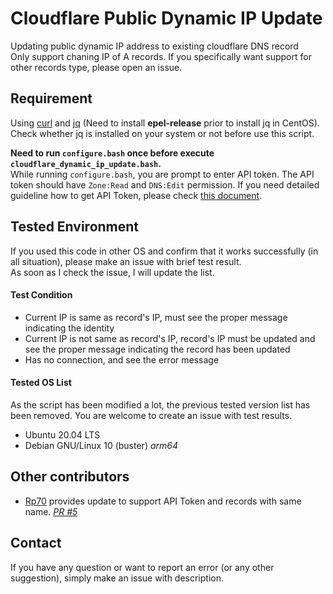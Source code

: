 # Cloudflare Public Dynamic IP Update
Updating public dynamic IP address to existing cloudflare DNS record  
Only support chaning IP of A records. If you specifically want support for other records type, please open an issue.

## Requirement
Using [curl](https://en.wikipedia.org/wiki/CURL) and [jq](https://stedolan.github.io/jq/) (Need to install **epel-release** prior to install jq in CentOS).  
Check whether jq is installed on your system or not before use this script.<br>  

**Need to run `configure.bash` once before execute `cloudflare_dynamic_ip_update.bash`.**  
While running `configure.bash`, you are prompt to enter API token. The API token should have `Zone:Read` and `DNS:Edit` permission. If you need detailed guideline how to get API Token, please check [this document](https://github.com/hyecheol123/Cloudflare-Public-Dynamic-IP-Update/blob/feature-%237/docs/How_To_Issue_API_Token.md).


## Tested Environment
If you used this code in other OS and confirm that it works successfully (in all situation), please make an issue with brief test result.<br/>
As soon as I check the issue, I will update the list.

#### Test Condition
- Current IP is same as record's IP, must see the proper message indicating the identity
- Current IP is not same as record's IP, record's IP must be updated and see the proper message indicating the record has been updated
- Has no connection, and see the error message

#### Tested OS List
As the script has been modified a lot, the previous tested version list has been removed. You are welcome to create an issue with test results.
- Ubuntu 20.04 LTS
- Debian GNU/Linux 10 (buster) *arm64*


## Other contributors
- [Rp70](https://github.com/Rp70) provides update to support API Token and records with same name. *[PR #5](https://github.com/hyecheol123/Cloudflare-Public-Dynamic-IP-Update/pull/5)*


## Contact
If you have any question or want to report an error (or any other suggestion), simply make an issue with description.
